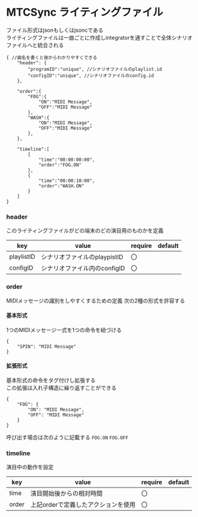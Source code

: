 # MTCSync ライティングファイル

ファイル形式はjsonもしくはjsoncである  
ライティングファイルは一曲ごとに作成しintegratorを通すことで全体シナリオファイルへと統合される

```jsonc
{ //曲名を書くと後からわかりやすくできる
    "header": {
        "programID":"unique", //シナリオファイルのplaylist.id
        "configID":"unique", //シナリオファイルのconfig.id
    },

    "order":{
        "FOG":{
            "ON":"MIDI Message",
            "OFF":"MIDI Message"
        },
        "WASH":{
            "ON":"MIDI Message",
            "OFF":"MIDI Message"
        },
    },

    "timeline":[
        {
            "time":"00:00:00:00",
            "order":"FOG.ON"
        },
        {
            "time":"00:00:10:00",
            "order":"WASH.ON"
        }
    ]
}
```

### header

このライティングファイルがどの端末のどの演目用のものかを定義

| key | value | require | default |
| ---- | ---- | ---- | ---- |
| playlistID | シナリオファイルのplaypistID | 〇 |  |
| configID | シナリオファイル内のconfigID | 〇 |  |

### order

MIDIメッセージの識別をしやすくするための定義
次の2種の形式を許容する

#### 基本形式
1つのMIDIメッセージ一式を1つの命令を紐づける
```jsonc
{
    "SPIN": "MIDI Message"
}
```

#### 拡張形式
基本形式の命令をタグ付けし拡張する  
この拡張は入れ子構造に繰り返すことができる
```jsonc
{
    "FOG": {
        "ON": "MIDI Message",
        "OFF": "MIDI Message"
    }
}
```
呼び出す場合は次のように記載する
`FOG.ON` `FOG.OFF`


### timeline

演目中の動作を設定

| key | value | require | default |
| ---- | ---- | ---- | ---- |
| time | 演目開始後からの相対時間 | 〇 |  |
| order | 上記orderで定義したアクションを使用 | 〇 |  |

